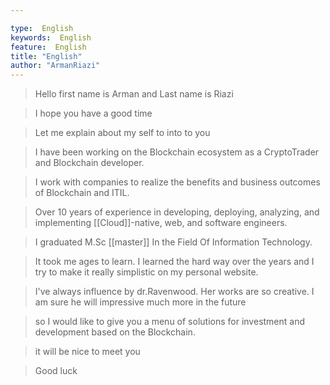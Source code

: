 ```yaml
---

type:  English
keywords:  English
feature:  English
title: "English"
author: "ArmanRiazi"
---
```



> Hello first name is Arman and Last name is Riazi

> I hope you have a good time

> Let me explain about my self to into to you

> I have been working on the Blockchain ecosystem as a CryptoTrader and Blockchain developer.

> I work with companies to realize the benefits and business outcomes of Blockchain and ITIL.

> Over 10 years of experience in developing, deploying, analyzing, and implementing [[Cloud]]-native, web, and software engineers.

> I graduated M.Sc [[master]] In the Field Of Information Technology.

> It took me ages to learn. I learned the hard way over the years and I try to make it really simplistic on my personal website.

> I've always influence by dr.Ravenwood. Her works are so creative. I am sure he will impressive much more in the future

> so I would like to give you a menu of solutions for investment and development based on the Blockchain.

> it will be nice to meet you

> Good luck
